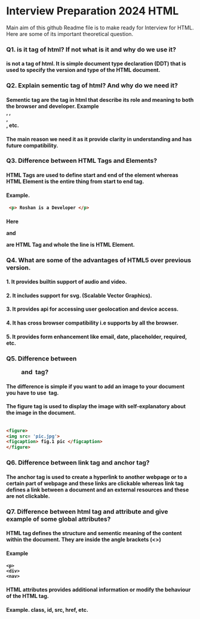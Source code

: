 
# Interview Preparation 2024 HTML

Main aim of this github Readme file is to make ready for Interview for HTML.
Here are some of its important theoretical question.

### Q1. <!Doctype html> is it tag of html? If not what is it and why do we use it?

#### <!Doctype html> is not a tag of html. It is simple document type declaration (DDT) that is used to specify the version and type of the HTML document.

### Q2. Explain sementic tag of html? And why do we need it?

#### Sementic tag are the tag in html that describe its role and meaning to both the browser and developer. Example <form>, <table>, <section>, <nav>, etc. 

#### The main reason we need it as it provide clarity in understanding and has future compatibility.

### Q3. Difference between HTML Tags and Elements?

#### HTML Tags are used to define start and end of the element whereas HTML Element is the entire thing from start to end tag.

#### Example.
```html
 <p> Roshan is a Developer </p>
 ```
#### Here <p> and </p> are HTML Tag and whole the line is HTML Element.

### Q4. What are some of the advantages of HTML5 over previous version. 

#### 1. It provides builtin support of audio and video.
#### 2. It includes support for svg. (Scalable Vector Graphics).
#### 3. It provides api for accessing user geolocation and device access.
#### 4. It has cross browser compatibility i.e supports by all the browser.
#### 5. It provides form enhancement like email, date, placeholder, required, etc.

### Q5. Difference between <figure> and <img> tag?

#### The difference is simple if you want to add an image to your document you have to use <img> tag. 

#### The figure tag is used to display the image with self-explanatory about the image in the document.
``` html

<figure>
<img src= 'pic.jpg'>
<figcaption> fig.1 pic </figcaption>
</figure>

```

### Q6. Difference between link tag and anchor tag?


#### The anchor tag  is used to create a hyperlink to another webpage or to a certain part of webpage and these links are clickable whereas link tag <link> defines a link between a document and an external resources and these are not clickable.

### Q7. Difference between html tag and attribute and give example of some global attributes?

#### HTML tag defines the structure and sementic meaning of the content within the document. They are inside the angle brackets (<>) 
#### Example 
```
<p>
<div>
<nav>
```

#### HTML attributes provides additional information or modify the behaviour of the HTML tag.
#### Example. class, id, src, href, etc.





